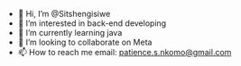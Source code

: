 - 👋 Hi, I’m @Sitshengisiwe
- 👀 I’m interested in back-end developing 
- 🌱 I’m currently learning java
- 💞️ I’m looking to collaborate on Meta
- 📫 How to reach me email: patience.s.nkomo@gmail.com

<!---
Sitshengisiwe/Sitshengisiwe is a ✨ special ✨ repository because its `README.md` (this file) appears on your GitHub profile.
You can click the Preview link to take a look at your changes.
--->
